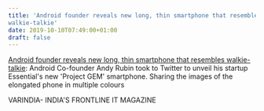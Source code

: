 ```yaml
---
title: 'Android founder reveals new long, thin smartphone that resembles
walkie-talkie'
date: 2019-10-10T07:49:00+01:00
draft: false
---
```


[Android founder reveals new long, thin smartphone that resembles walkie-talkie](https://varindia.com/news/android-founder-reveals-new-long-thin-smartphone-that-resembles-walkietalkie#.XZ7Ua4SYPA0.blogger): Android Co-founder Andy Rubin took to Twitter to unveil his startup Essential's new 'Project GEM' smartphone. Sharing the images of the elongated phone in multiple colours  
  
VARINDIA- INDIA'S FRONTLINE IT MAGAZINE
